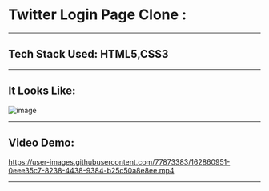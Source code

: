 # Twitter Login Page Clone :
---
## Tech Stack Used: HTML5,CSS3

---

## It Looks Like:

![image](https://user-images.githubusercontent.com/77873383/162860858-18582bc8-06bd-41f6-84f6-b5e6b5dbd6a4.png)


---

## Video Demo:




https://user-images.githubusercontent.com/77873383/162860951-0eee35c7-8238-4438-9384-b25c50a8e8ee.mp4





---
